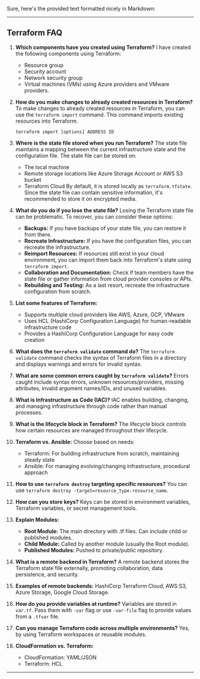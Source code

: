 Sure, here's the provided text formatted nicely in Markdown:

---

## Terraform FAQ

1. **Which components have you created using Terraform?**
   I have created the following components using Terraform:
   - Resource group
   - Security account
   - Network security group
   - Virtual machines (VMs) using Azure providers and VMware providers.

2. **How do you make changes to already created resources in Terraform?**
   To make changes to already created resources in Terraform, you can use the `terraform import` command. This command imports existing resources into Terraform.
   ```
   terraform import [options] ADDRESS ID
   ```

3. **Where is the state file stored when you run Terraform?**
   The state file maintains a mapping between the current infrastructure state and the configuration file. The state file can be stored on:
   - The local machine
   - Remote storage locations like Azure Storage Account or AWS S3 bucket
   - Terraform Cloud
   By default, it is stored locally as `terraform.tfstate`. Since the state file can contain sensitive information, it's recommended to store it on encrypted media.

4. **What do you do if you lose the state file?**
   Losing the Terraform state file can be problematic. To recover, you can consider these options:
   - **Backups:** If you have backups of your state file, you can restore it from there.
   - **Recreate Infrastructure:** If you have the configuration files, you can recreate the infrastructure.
   - **Reimport Resources:** If resources still exist in your cloud environment, you can import them back into Terraform's state using `terraform import`.
   - **Collaboration and Documentation:** Check if team members have the state file or gather information from cloud provider consoles or APIs.
   - **Rebuilding and Testing:** As a last resort, recreate the infrastructure configuration from scratch.

5. **List some features of Terraform:**
   - Supports multiple cloud providers like AWS, Azure, GCP, VMware
   - Uses HCL (HashiCorp Configuration Language) for human-readable infrastructure code
   - Provides a HashiCorp Configuration Language for easy code creation

6. **What does the `terraform validate` command do?**
   The `terraform validate` command checks the syntax of Terraform files in a directory and displays warnings and errors for invalid syntax.

7. **What are some common errors caught by `terraform validate`?**
   Errors caught include syntax errors, unknown resources/providers, missing attributes, invalid argument names/IDs, and unused variables.

8. **What is Infrastructure as Code (IAC)?**
   IAC enables building, changing, and managing infrastructure through code rather than manual processes.

9. **What is the lifecycle block in Terraform?**
   The lifecycle block controls how certain resources are managed throughout their lifecycle.

10. **Terraform vs. Ansible:**
    Choose based on needs:
    - Terraform: For building infrastructure from scratch, maintaining steady state
    - Ansible: For managing evolving/changing infrastructure, procedural approach

11. **How to use `terraform destroy` targeting specific resources?**
    You can use `terraform destroy -target=resource_type.resource_name`.

12. **How can you store keys?**
    Keys can be stored in environment variables, Terraform variables, or secret management tools.

13. **Explain Modules:**
    - **Root Module:** The main directory with .tf files. Can include child or published modules.
    - **Child Module:** Called by another module (usually the Root module).
    - **Published Modules:** Pushed to private/public repository.

14. **What is a remote backend in Terraform?**
    A remote backend stores the Terraform state file externally, promoting collaboration, data persistence, and security.

15. **Examples of remote backends:**
    HashiCorp Terraform Cloud, AWS S3, Azure Storage, Google Cloud Storage.

16. **How do you provide variables at runtime?**
    Variables are stored in `var.tf`. Pass them with `-var` flag or use `-var-file` flag to provide values from a `.tfvar` file.

17. **Can you manage Terraform code across multiple environments?**
    Yes, by using Terraform workspaces or reusable modules.

18. **CloudFormation vs. Terraform:**
    - CloudFormation: YAML/JSON
    - Terraform: HCL

---

